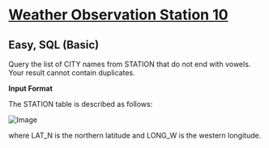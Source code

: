 # [Weather Observation Station 10](https://www.hackerrank.com/challenges/weather-observation-station-10/problem?isFullScreen=true)

## Easy, SQL (Basic)
Query the list of CITY names from STATION that do not end with vowels. Your result cannot contain duplicates.

**Input Format**

The STATION table is described as follows:

![Image](https://github.com/user-attachments/assets/d764f174-2c61-4117-abb5-f386e67ccba8)

where LAT_N is the northern latitude and LONG_W is the western longitude.